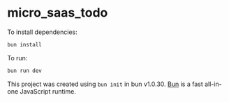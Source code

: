 # micro_saas_todo

To install dependencies:

```bash
bun install
```

To run:

```bash
bun run dev
```

This project was created using `bun init` in bun v1.0.30. [Bun](https://bun.sh) is a fast all-in-one JavaScript runtime.
